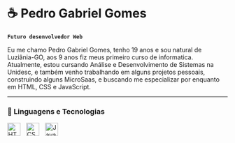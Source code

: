 # ☕ Pedro Gabriel Gomes

**`Futuro desenvolvedor Web`**

Eu me chamo Pedro Gabriel Gomes, tenho 19 anos e sou natural de Luziânia-GO, aos 9 anos fiz meus primeiro curso de informatica. Atualmente, estou cursando Análise e Desenvolvimento de Sistemas na Unidesc, e também venho trabalhando em alguns projetos pessoais, construindo alguns MicroSaas, e buscando me especializar por enquanto em HTML, CSS e JavaScript.

---

### 🤖 Linguagens e Tecnologias

<img 
    align="left" 
    alt="HTML"
    title="HTML" 
    width="30px" 
    style="padding-right: 10px;" 
    src="https://cdn.jsdelivr.net/gh/devicons/devicon@latest/icons/html5/html5-original.svg" 
/>
<img 
    align="left" 
    alt="CSS" 
    title="CSS"
    width="30px" 
    style="padding-right: 10px;" 
    src="https://cdn.jsdelivr.net/gh/devicons/devicon@latest/icons/css3/css3-original.svg" 
/>
<img 
    align="left" 
    alt="JavaScript" 
    title="JavaScript"
    width="30px" 
    style="padding-right: 10px;" 
    src="https://cdn.jsdelivr.net/gh/devicons/devicon@latest/icons/javascript/javascript-original.svg" 
    />
<br/>
</p>
